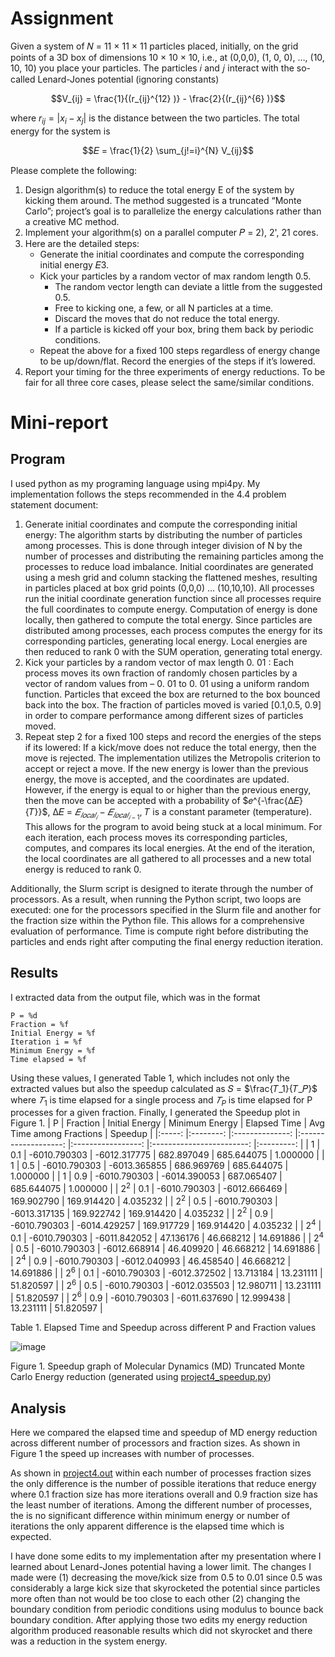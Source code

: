 # Assignment
Given a system of 𝑁 = 11 × 11 × 11 particles placed, initially,
on the grid points of a 3D box of dimensions 10 × 10 × 10, i.e.,
at (0,0,0), (1, 0, 0), …, (10, 10, 10) you place your particles. The
particles 𝑖 and 𝑗 interact with the so-called Lenard-Jones
potential (ignoring constants)

$$V_{ij} = \frac{1}{(r_{ij}^{12} )} - \frac{2}{(r_{ij}^{6} )}$$

where $r_{ij}=|x_i-x_j|$ is the distance between the two particles.
The total energy for the system is

$$𝐸 = \frac{1}{2} \sum_{j!=i}^{N} V_{ij}$$

Please complete the following:
1. Design algorithm(s) to reduce the total energy E of the system by kicking them around.
The method suggested is a truncated “Monte Carlo”; project’s goal is to parallelize the energy
calculations rather than a creative MC method.
2. Implement your algorithm(s) on a parallel computer 𝑃 = 2), 2', 21 cores.
3. Here are the detailed steps:
    * Generate the initial coordinates and compute the corresponding initial energy 𝐸3.
    * Kick your particles by a random vector of max random length 0.5.
      * The random vector length can deviate a little from the suggested 0.5.
      * Free to kicking one, a few, or all N particles at a time.
      * Discard the moves that do not reduce the total energy.
      * If a particle is kicked off your box, bring them back by periodic conditions.
    * Repeat the above for a fixed 100 steps regardless of energy change to be up/down/flat. Record the energies of the steps if it’s lowered.
4. Report your timing for the three experiments of energy reductions. To be fair for all three
core cases, please select the same/similar conditions.
# Mini-report
## Program
I used python as my programing language using mpi4py. My implementation follows the
steps recommended in the 4.4 problem statement document:

1. Generate initial coordinates and compute the corresponding initial energy: The
    algorithm starts by distributing the number of particles among processes. This is done
    through integer division of N by the number of processes and distributing the remaining
    particles among the processes to reduce load imbalance. Initial coordinates are generated
    using a mesh grid and column stacking the flattened meshes, resulting in particles placed
    at box grid points (0,0,0) ... (10,10,10). All processes run the initial coordinate
    generation function since all processes require the full coordinates to compute energy.
    Computation of energy is done locally, then gathered to compute the total energy. Since
    particles are distributed among processes, each process computes the energy for its
    corresponding particles, generating local energy. Local energies are then reduced to rank
    0 with the SUM operation, generating total energy.
2. Kick your particles by a random vector of max length 0. 01 : Each process moves its own
    fraction of randomly chosen particles by a vector of random values from – 0. 01 to 0. 01
    using a uniform random function. Particles that exceed the box are returned to the box
    bounced back into the box. The fraction of particles moved is varied [0.1,0.5, 0.9] in
    order to compare performance among different sizes of particles moved.
3. Repeat step 2 for a fixed 100 steps and record the energies of the steps if its lowered: If a kick/move does not reduce the total energy, then the move is rejected. The implementation utilizes the Metropolis criterion to accept or reject a move. If the new energy is lower than the previous energy, the move is accepted, and the coordinates are updated. However, if the energy is equal to or higher than the previous energy, then the move can be accepted with a probability of $𝑒^{-\frac{∆𝐸}{𝑇}}$, ∆𝐸 = $𝐸_{𝑙𝑜𝑐𝑎𝑙_𝑖}−𝐸_{𝑙𝑜𝑐𝑎𝑙_{𝑖− 1}}$, 𝑇 is a constant
parameter (temperature). This allows for the program to avoid being stuck at a local
minimum. For each iteration, each process moves its corresponding particles, computes,
and compares its local energies. At the end of the iteration, the local coordinates are all
gathered to all processes and a new total energy is reduced to rank 0.

Additionally, the Slurm script is designed to iterate through the number of processors. As
a result, when running the Python script, two loops are executed: one for the processors specified in the Slurm file and another for the fraction size within the Python file. This allows for a comprehensive evaluation of performance. Time is compute right before distributing the particles and ends right after computing the final energy reduction iteration.
## Results
I extracted data from the output file, which was in the format
```
P = %d
Fraction = %f
Initial Energy = %f
Iteration i = %f
Minimum Energy = %f
Time elapsed = %f
```
Using these values, I generated Table 1, which includes not only the extracted values but also the speedup calculated as 𝑆 = $\frac{𝑇_1}{𝑇_𝑃}$ where $𝑇_1$ is time elapsed for a single process and $𝑇_P$ is time elapsed for P processes for a given fraction. Finally, I generated the Speedup plot in Figure 1.
|   P   	| Fraction 	| Initial Energy 	|    Minimum Energy   	|    Elapsed Time   	| Avg Time among Fractions 	|  Speedup  	|
|:-----:	|:--------:	|:--------------:	|:-------------------:	|:-----------------:	|:------------------------:	|:---------:	|
|   1   	|    0.1   	|  -6010.790303  	|     -6012.317775    	|     682.897049    	|        685.644075        	|  1.000000 	|
|   1   	|    0.5   	|  -6010.790303  	|     -6013.365855    	|     686.969769    	|        685.644075        	|  1.000000 	|
|   1   	|    0.9   	|  -6010.790303  	|     -6014.390053    	|     687.065407    	|        685.644075        	|  1.000000 	|
| $2^2$ 	|    0.1   	|  -6010.790303  	|     -6012.666469    	|     169.902790    	|        169.914420        	|  4.035232 	|
| $2^2$ 	|    0.5   	|  -6010.790303  	|     -6013.317135    	|     169.922742    	|        169.914420        	|  4.035232 	|
| $2^2$ 	|    0.9   	|  -6010.790303  	|     -6014.429257    	|     169.917729    	|        169.914420        	|  4.035232 	|
| $2^4$ 	|    0.1   	|  -6010.790303  	|     -6011.842052    	|      47.136176    	|         46.668212        	| 14.691886 	|
| $2^4$ 	|    0.5   	|  -6010.790303  	|     -6012.668914    	|      46.409920    	|         46.668212        	| 14.691886 	|
| $2^4$ 	|    0.9   	|  -6010.790303  	|     -6012.040993    	|      46.458540    	|         46.668212        	| 14.691886 	|
| $2^6$ 	|    0.1   	|  -6010.790303  	|     -6012.372502    	|      13.713184    	|         13.231111        	| 51.820597 	|
| $2^6$ 	|    0.5   	|  -6010.790303  	|     -6012.035503    	|      12.980711    	|         13.231111        	| 51.820597 	|
| $2^6$ 	|    0.9   	|  -6010.790303  	|     -6011.637690    	|      12.999438    	|         13.231111        	| 51.820597 	|

Table 1. Elapsed Time and Speedup across different P and Fraction values

![image](https://github.com/user-attachments/assets/5341c0d7-fe9e-4e14-a58b-0e33c9281efa)

Figure 1. Speedup graph of Molecular Dynamics (MD) Truncated Monte Carlo Energy reduction
(generated using [project4_speedup.py](project4_speedup.py))
## Analysis
Here we compared the elapsed time and speedup of MD energy reduction across different
number of processors and fraction sizes. As shown in Figure 1 the speed up increases with
number of processes.

As shown in [project4.out](project4.out) within each number of processes fraction sizes the only difference is the number of possible iterations that reduce energy where 0.1 fraction size has more iterations overall and 0.9 fraction size has the least number of iterations. Among the different number of processes, the is no significant difference within minimum energy or number of iterations the only apparent difference is the elapsed time which is expected.

I have done some edits to my implementation after my presentation where I learned about
Lenard-Jones potential having a lower limit. The changes I made were (1) decreasing the
move/kick size from 0.5 to 0.01 since 0.5 was considerably a large kick size that skyrocketed the potential since particles more often than not would be too close to each other (2) changing the boundary condition from periodic conditions using modulus to bounce back boundary condition. After applying those two edits my energy reduction algorithm produced reasonable results which
did not skyrocket and there was a reduction in the system energy.
